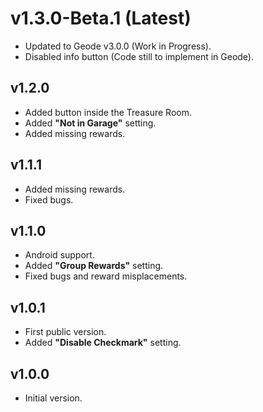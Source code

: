 # v1.3.0-Beta.1 (Latest)

* Updated to Geode v3.0.0 (Work in Progress).
* Disabled info button (Code still to implement in Geode).

## v1.2.0

* Added button inside the Treasure Room.
* Added **"Not in Garage"** setting.
* Added missing rewards.

## v1.1.1

* Added missing rewards.
* Fixed bugs.

## v1.1.0

* Android support.
* Added **"Group Rewards"** setting.
* Fixed bugs and reward misplacements.

## v1.0.1

* First public version.
* Added **"Disable Checkmark"** setting.

## v1.0.0

* Initial version.
